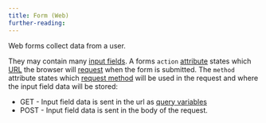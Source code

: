 ```yaml
---
title: Form (Web)
further-reading:
---
```

Web forms collect data from a user.

They may contain many [input fields](/input-field-html). A forms `action` [attribute](/attribute-html) states which [URL](/url-uniform-resource-locator) the browser will [request](/http-request) when the form is submitted. The `method` attribute states which [request method](/http-method) will be used in the request and where the input field data will be stored:

* GET - Input field data is sent in the url as [query variables](/query-variable)
* POST - Input field data is sent in the body of the request.

